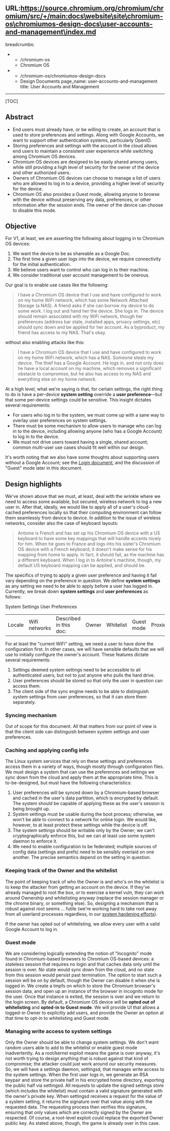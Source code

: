 URL:https://source.chromium.org/chromium/chromium/src/+/main:docs\website\site\chromium-os\chromiumos-design-docs\user-accounts-and-management\index.md
---
breadcrumbs:
- - /chromium-os
  - Chromium OS
- - /chromium-os/chromiumos-design-docs
  - Design Documents
page_name: user-accounts-and-management
title: User Accounts and Management
---

[TOC]

## Abstract

*   End users must already have, or be willing to create, an account
            that is used to store preferences and settings. Along with Google
            Accounts, we want to support other authentication systems,
            particularly OpenID.
*   Storing preferences and settings with the account in the cloud
            allows end users to maintain a consistent user experience while
            switching among Chromium OS devices.
*   Chromium OS devices are designed to be easily shared among users,
            while still providing a high level of security for the owner of the
            device and other authorized users.
*   Owners of Chromium OS devices can choose to manage a list of users
            who are allowed to log in to a device, providing a higher level of
            security for the device.
*   Chromium OS also provides a Guest mode, allowing anyone to browse
            with the device without preserving any data, preferences, or other
            information after the session ends. The owner of the device can
            choose to disable this mode.

## Objective

For V1, at least, we are asserting the following about logging in to Chromium OS
devices:

1.  We want the device to be as shareable as a Google Doc.
2.  The first time a given user logs into the device, we require
            connectivity for the initial authentication.
3.  We believe users want to control who can log in to their machine.
4.  We consider traditional user account management to be onerous.

Our goal is to enable use cases like the following:
> I have a Chromium OS device that I use and have configured to work on my home
> WiFi network, which has some Network Attached Storage (a NAS). A friend asks
> if she can borrow my device to do some work. I log out and hand her the
> device. She logs in. The device should remain associated with my WiFi network,
> though her preferences (address bar state, installed apps, privacy settings,
> etc) should sync down and be applied for her account. As a byproduct, my
> friend has access to my NAS. That's okay.

without also enabling attacks like this:
> I have a Chromium OS device that I use and have configured to work on my home
> WiFi network, which has a NAS. Someone steals my device. The thief has a
> Google Account. He logs in, and not only does he have a local account on my
> machine, which removes a significant obstacle to compromise, but he also has
> access to my NAS and everything else on my home network.

At a high level, what we're saying is that, for certain settings, the right
thing to do is have a per-device **system setting** override a **user
preference**—but that some per-device settings could be sensitive. This insight
dictates several requirements:

*   For users who log in to the system, we must come up with a sane way
            to overlay user preferences on system settings.
*   There must be some mechanism to allow users to manage who can log in
            to the device, including allowing anyone (who has a Google Account)
            to log in to the device.
*   We must not drive users toward having a single, shared account;
            common multi-user use cases should fit well within our design.

It's worth noting that we also have some thoughts about supporting users without
a Google Account; see the [Login
document](/chromium-os/chromiumos-design-docs/login), and the discussion of
"Guest" mode later in this document.

## Design highlights

We've shown above that we must, at least, deal with the wrinkle where we need to
access some available, but secured, wireless network to log a new user in. After
that, ideally, we would like to apply all of a user's cloud-cached preferences
locally so that their computing environment can follow them seamlessly from
device to device. In addition to the issue of wireless networks, consider also
the case of keyboard layouts:
> Antoine is French and has set up his Chromium OS device with a US keyboard to
> have some key mappings that will handle accents nicely for him. When he goes
> to France and logs into his sister's Chromium OS device with a French
> keyboard, it doesn't make sense for his mapping from home to apply. In fact,
> it should fail, as the machine has a different keyboard. When I log in to
> Antoine's machine, though, my default US keyboard mapping can be applied, and
> should be.

The specifics of trying to apply a given user preference and having it fail vary
depending on the preference in question. We define **system settings** as any
setting we need to be able to apply before a user has logged in.
Currently, we break down **system settings** and **user preferences** as
follows:

<table>
<tr>
System Settings User Preferences </tr>
<tr>
<td>Locale</td>
<td> Wifi networks</td>
<td> Described in this doc:</td>

<td>Owner</td>
<td> Whitelist</td>
<td> Guest mode</td>

<td>Proxies</td>

<td>Bookmarks</td>
<td> New Tab page</td>
<td> Preferences (browser settings)</td>
<td> Apps</td>

<td>Extensions</td>
<td> Themes</td>
<td> Pinned tabs</td>
<td> Notifications</td>
<td> Printers list</td>
<td>Thumbnails</td>
<td> Autofill data</td>

</tr>
</table>

For at least the "current WiFi" setting, we need a user to have done the
configuration first. In other cases, we will have sensible defaults that we will
use to initially configure the owner's account.
These features dictate several requirements:

1.  Settings deemed system settings need to be accessible to all
            authenticated users, but not to just anyone who pulls the hard
            drive.
2.  User preferences should be stored so that only the user in question
            can access them.
3.  The client side of the sync engine needs to be able to distinguish
            system settings from user preferences, so that it can store them
            separately.

### Syncing mechanism

Out of scope for this document. All that matters from our point of view is that
the client side can distinguish between system settings and user preferences.

### Caching and applying config info

The Linux system services that rely on these settings and preferences access
them in a variety of ways, though mostly through configuration files. We must
design a system that can use the preferences and settings we sync down from the
cloud and apply them at the appropriate time. This is to-be-designed, but must
have the following characteristics:

1.  User preferences will be synced down by a Chromium-based browser and
            cached in the user's data partition, which is encrypted by default.
            The system should be capable of applying these as the user's session
            is being brought up.
2.  System settings must be usable during the boot process; otherwise,
            we won't be able to connect to a network for online login. We would
            like, however, to at least protect these settings while the device
            is off.
3.  The system settings should be writable only by the Owner; we can't
            cryptographically enforce this, but we can at least use some system
            daemon to enforce it.
4.  We need to enable configuration to be federated; multiple sources of
            config data (settings and prefs) need to be sensibly overlaid on one
            another. The precise semantics depend on the setting in question.

### Keeping track of the Owner and the whitelist

The point of keeping track of who the Owner is and who's on the whitelist is to
keep the attacker from getting an account on the device. If they've already
managed to root the box, or to exercise a kernel vuln, they can work around
Ownership and whitelisting anyway (replace the session manager or the chrome
binary, or something else). So, designing a mechanism that is robust against
root seems ... futile (we're working hard to take root away from all userland
processes regardless, in our [system hardening
efforts](/chromium-os/chromiumos-design-docs/system-hardening)).

If the owner has opted out of whitelisting, we allow every user with a valid
Google Account to log in.

### Guest mode

We are considering logically extending the notion of "Incognito" mode found in
Chromium-based browsers to Chromium OS-based devices: a stateless session that
requires no login and that caches data only until the session is over. *No*
state would sync down from the cloud, and *no* state from this session would
persist past termination. The option to start such a session will be on by
default, though the Owner can disable it when she is logged in. We create a
tmpfs on which to store the Chromium browser's session data, and open up an
instance of the browser in incognito mode for the user. Once that instance is
exited, the session is over and we return to the login screen.
By default, a Chromium OS device will be **opted out of whitelisting** and
**opted-in to Guest mode**. We will provide UI that allows a logged-in Owner to
explicitly add users, and provide the Owner an option at that time to opt-in to
whitelisting and Guest mode.

### Managing write access to system settings

Only the Owner should be able to change system settings. We don't want random
users able to add to the whitelist or enable guest mode inadvertently. As a
root/kernel exploit means the game is over anyway, it's not worth trying to
design anything that is robust against that kind of compromise; the attacker
could just work around our security measures. So, we will have a settings
daemon, settingsd, that manages write access to the system settings.
When the first user logs in, we generate an RSA keypair and store the private
half in his encrypted home directory, exporting the public half via settingsd.
All requests to update the signed settings store (which includes the whitelist)
must contain a valid signature generated with the owner's private key. When
settingsd receives a request for the value of a system setting, it returns the
signature over that value along with the requested data. The requesting process
then verifies this signature, ensuring that only values which are correctly
signed by the Owner are respected. Of course, a root-level exploit could replace
the exported Owner public key. As stated above, though, the game is already over
in this case.
